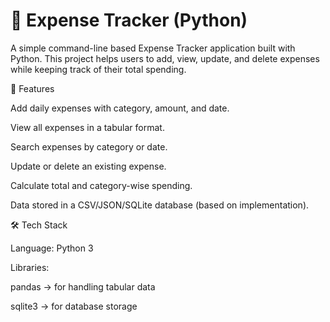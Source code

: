 # 🧾 Expense Tracker (Python)

A simple command-line based Expense Tracker application built with Python.
This project helps users to add, view, update, and delete expenses while keeping track of their total spending.

🚀 Features

Add daily expenses with category, amount, and date.

View all expenses in a tabular format.

Search expenses by category or date.

Update or delete an existing expense.

Calculate total and category-wise spending.

Data stored in a CSV/JSON/SQLite database (based on implementation).

🛠️ Tech Stack

Language: Python 3

Libraries:

pandas → for handling tabular data


sqlite3  → for database storage